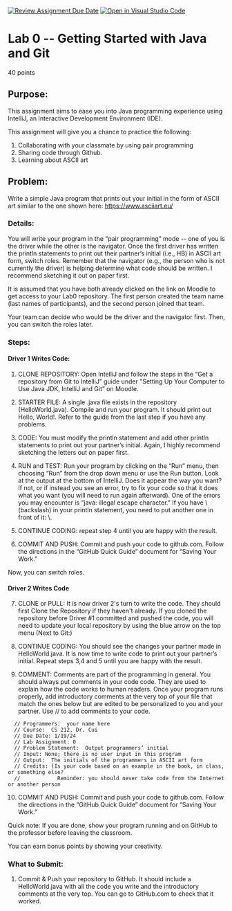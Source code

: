 [![Review Assignment Due Date](https://classroom.github.com/assets/deadline-readme-button-24ddc0f5d75046c5622901739e7c5dd533143b0c8e959d652212380cedb1ea36.svg)](https://classroom.github.com/a/QMBWdKB5)
[![Open in Visual Studio Code](https://classroom.github.com/assets/open-in-vscode-718a45dd9cf7e7f842a935f5ebbe5719a5e09af4491e668f4dbf3b35d5cca122.svg)](https://classroom.github.com/online_ide?assignment_repo_id=13433910&assignment_repo_type=AssignmentRepo)
# Lab 0 -- Getting Started with Java and Git

40 points			

## Purpose:  

This assignment aims to ease you into Java programming experience using IntelliJ,  an Interactive Development Environment (IDE).

This assignment will give you a chance to practice the following:

1. Collaborating with your classmate by using pair programming
2. Sharing code through Github.
3. Learning about ASCII art

## Problem: 

Write a simple Java program that prints out your initial in the form of ASCII art similar to the one shown here: https://www.asciiart.eu/

### Details: 

You will write your program in the “pair programming” mode -- one of you is the driver while the other is the navigator.  Once the first driver has written the println statements to print out their partner’s initial (i.e., HB) in ASCII art form, switch roles. Remember that the navigator (e.g., the person who is not currently the driver) is helping determine what code should be written. I recommend sketching it out on paper first.

It is assumed that you have both already clicked on the link on Moodle to get access to your Lab0 repository. The first person created the team name (last names of participants), and the second person joined that team.

Your team can decide who would be the driver and the navigator first. Then, you can switch the roles later.

### Steps:

#### Driver 1 Writes Code:

1. CLONE REPOSITORY: Open IntelliJ and follow the steps in the “Get a repository from Git to IntelliJ” guide under "Setting Up Your Computer to Use Java JDK, IntelliJ and Git” on Moodle. 

2. STARTER FILE: A single .java file exists in the repository (HelloWorld.java). Compile and run your program. It should print out Hello, World!. Refer to the guide from the last step if you have any problems.

3. CODE: You must modify the println statement and add other println statements to print out your partner’s initial. Again, I highly recommend sketching the letters out on paper first.

4. RUN and TEST: Run your program by clicking on the “Run” menu, then choosing “Run” from the drop down menu or use the Run button. Look at the output at the bottom of IntelliJ. Does it appear the way you want? If not, or if instead you see an error, try to fix your code so that it does what you want (you will need to run again afterward). One of the errors you may encounter is “java: illegal escape character.” If you have \ (backslash) in your println statement, you need to put another one in front of it: \\.

5. CONTINUE CODING: repeat step 4 until you are happy with the result.

6. COMMIT AND PUSH: Commit and push your code to github.com. Follow the directions in the “GitHub Quick Guide” document for “Saving Your Work.”

Now, you can switch roles.

#### Driver 2 Writes Code

7. CLONE or PULL: It is now driver 2's turn to write the code. They should first Clone the Repository if they haven't already. If you cloned the repository before Driver #1 committed and pushed the code, you will need to update your local repository by using the blue arrow on the top menu (Next to Git:)

8. CONTINUE CODING: You should see the changes your partner made in HelloWorld.java. It is now time to write code to print out your partner’s initial. Repeat steps 3,4 and 5 until you are happy with the result.

9. COMMENT: Comments are part of the programming in general. You should always put comments in your code code. They are used to explain how the code works to human readers.  Once your program runs properly, add introductory comments at the very top of your file that match the ones below but are edited to be personalized to you and your partner. Use // to add comments to your code.

```
  // Programmers:  your name here
  // Course:  CS 212, Dr. Cui  
  // Due Date: 1/19/24
  // Lab Assignment: 0
  // Problem Statement:  Output programmers’ initial
  // Input: None; there is no user input in this program
  // Output:  The initials of the programmers in ASCII art form
  // Credits: [Is your code based on an example in the book, in class, or something else?  
  //            Reminder: you should never take code from the Internet or another person
```
10.  COMMIT AND PUSH: Commit and push your code to github.com. Follow the directions in the “GitHub Quick Guide” document for “Saving Your Work.”


Quick note:
If you are done,  show your program running and on GitHub to the professor before leaving the classroom.

You can earn bonus points by showing your creativity.

### What to Submit:

1.	Commit & Push your repository to GitHub. It should include a HelloWorld.java with all the code you write and the introductory comments at the very top. You can go to GitHub.com to check that it worked.

